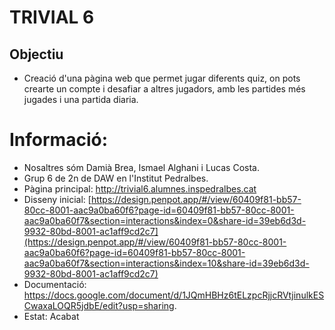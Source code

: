 # TRIVIAL 6

## Objectiu
 * Creació d'una pàgina web que permet jugar diferents quiz, on pots crearte un compte i desafiar a altres jugadors, amb les partides més jugades i una partida diaria.

# Informació:
 * Nosaltres sóm Damià Brea, Ismael Alghani i Lucas Costa.
 * Grup 6 de 2n de DAW en l'Institut Pedralbes.
 * Pàgina principal: http://trivial6.alumnes.inspedralbes.cat
 * Disseny inicial: [https://design.penpot.app/#/view/60409f81-bb57-80cc-8001-aac9a0ba60f6?page-id=60409f81-bb57-80cc-8001-aac9a0ba60f7&section=interactions&index=0&share-id=39eb6d3d-9932-80bd-8001-ac1aff9cd2c7](https://design.penpot.app/#/view/60409f81-bb57-80cc-8001-aac9a0ba60f6?page-id=60409f81-bb57-80cc-8001-aac9a0ba60f7&section=interactions&index=10&share-id=39eb6d3d-9932-80bd-8001-ac1aff9cd2c7)
 * Documentació: https://docs.google.com/document/d/1JQmHBHz6tELzpcRjjcRVtjinulkESCwaxaLOQR5jdbE/edit?usp=sharing.
 * Estat: Acabat
